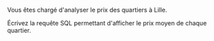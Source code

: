 Vous êtes chargé d'analyser le prix des quartiers à Lille. 

Écrivez la requête SQL permettant d'afficher le prix moyen de chaque quartier.